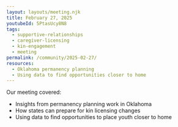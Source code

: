 ```yaml
---
layout: layouts/meeting.njk
title: February 27, 2025
youtubeId: 5PtasUcy8N8
tags:
  - supportive-relationships
  - caregiver-licensing
  - kin-engagement
  - meeting
permalink: /community/2025-02-27/
resources:
  - Oklahoma permanency planning
  - Using data to find opportunities closer to home
---
```

Our meeting covered:

* Insights from permanency planning work in Oklahoma 
* How states can prepare for kin licensing changes
* Using data to find opportunities to place youth closer to home
